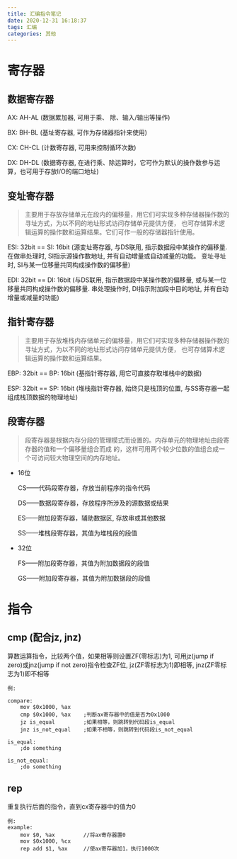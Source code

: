```yaml
---
title: 汇编指令笔记
date: 2020-12-31 16:18:37
tags: 汇编
categories: 其他
---
```


# 寄存器

## 数据寄存器

AX: AH-AL (数据累加器, 可用于乘、 除、输入/输出等操作)

BX: BH-BL (基址寄存器, 可作为存储器指针来使用)

CX: CH-CL (计数寄存器, 可用来控制循环次数)

DX: DH-DL (数据寄存器, 在进行乘、除运算时，它可作为默认的操作数参与运算，也可用于存放I/O的端口地址)

## 变址寄存器

> 主要用于存放存储单元在段内的偏移量，用它们可实现多种存储器操作数的寻址方式，为以不同的地址形式访问存储单元提供方便， 也可存储算术逻辑运算的操作数和运算结果。它们可作一般的存储器指针使用。

ESI: 32bit == SI: 16bit (源变址寄存器, 与DS联用, 指示数据段中某操作的偏移量. 在做串处理时, SI指示源操作数地址, 并有自动增量或自动减量的功能。 变址寻址时, SI与某一位移量共同构成操作数的偏移量)

EDI: 32bit == DI: 16bit (与DS联用, 指示数据段中某操作数的偏移量, 或与某一位移量共同构成操作数的偏移量. 串处理操作时, DI指示附加段中目的地址, 并有自动增量或减量的功能)

## 指针寄存器

> 主要用于存放堆栈内存储单元的偏移量，用它们可实现多种存储器操作数的寻址方式，为以不同的地址形式访问存储单元提供方便， 也可存储算术逻辑运算的操作数和运算结果。

EBP: 32bit == BP: 16bit (基指针寄存器, 用它可直接存取堆栈中的数据)

ESP: 32bit == SP: 16bit (堆栈指针寄存器, 始终只是栈顶的位置, 与SS寄存器一起组成栈顶数据的物理地址)

## 段寄存器

> 段寄存器是根据内存分段的管理模式而设置的。内存单元的物理地址由段寄存器的值和一个偏移量组合而成
的，这样可用两个较少位数的值组合成一个可访问较大物理空间的内存地址。

* 16位

    CS——代码段寄存器，存放当前程序的指令代码

    DS——数据段寄存器，存放程序所涉及的源数据或结果

    ES——附加段寄存器，辅助数据区, 存放串或其他数据

    SS——堆栈段寄存器，其值为堆栈段的段值

* 32位

    FS——附加段寄存器，其值为附加数据段的段值

    GS——附加段寄存器，其值为附加数据段的段值

# 指令

## cmp (配合jz, jnz)

算数运算指令，比较两个值，如果相等则设置ZF(零标志)为1, 可用jz(jump if zero)或jnz(jump if not zero)指令检查ZF位, jz(ZF零标志为1)即相等, jnz(ZF零标志为1)即不相等

```x86asm
例:

compare:
    mov $0x1000, %ax
	cmp $0x1000, %ax    ;判断ax寄存器中的值是否为0x1000
    jz is_equal         ;如果相等，则跳转到代码段is_equal
    jnz is_not_equal    ;如果不相等，则跳转到代码段is_not_equal

is_equal:
    ;do something

is_not_equal:
    ;do something
```

## rep

重复执行后面的指令，直到cx寄存器中的值为0

```x86asm
例:
example:
    mov $0, %ax         //将ax寄存器置0
    mov $0x1000, %cx
    rep add $1, %ax     //使ax寄存器加1，执行1000次
```
